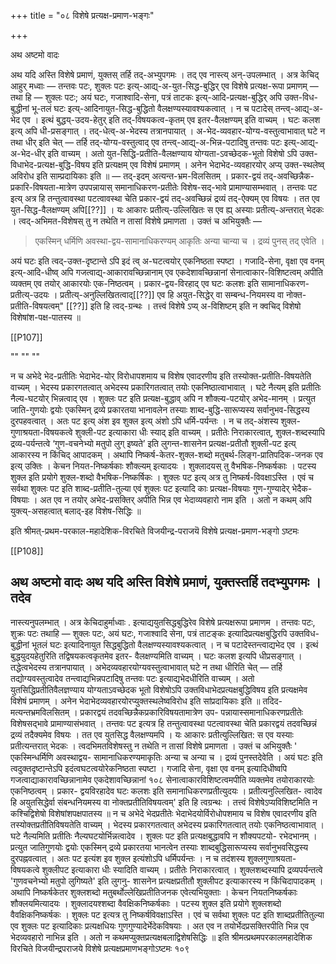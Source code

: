 +++
title = "०८ विशेषे प्रत्यक्ष-प्रमाण-भङ्गः"

+++

अथ अष्टमो वादः

अथ यदि अस्ति विशेषे प्रमाणं, युक्तस् तर्हि तद्-अभ्युपगमः । तद् एव नास्त्य् अन्-उपलम्भात् । अत्र केचिद् आहुर् मध्वाः — तन्तवः पटः, शुक्लः पटः इत्य्-आद्य्-अ-युत-सिद्ध-बुद्धिर् एव विशेषे प्रत्यक्ष-रूपा प्रमाणम् — तथा हि — शुक्लः पटः; अयं घटः, गजाश्वादि-सेना, पत्रं ताटकः इत्य्-आदि-प्रत्यक्ष-बुद्धिर् अपि उक्त-विध-बुद्धीनां भू-तलं घटः इत्य्-आदिनायुत-सिद्ध-बुद्धितो वैलक्षण्यस्यावश्यकत्वात् । न च पटादेस् तन्त्व्-आद्य्-अ-भेद एव । इत्थं बुद्धय्-उदय-हेतुर् इति तद्-विषयकत्व-कृतम् एव इतर-वैलक्षण्यम् इति वाच्यम् । घटः कलश इत्य् अपि धी-प्रसङ्गात् । तद्-धेत्व्-अ-भेदस्य तत्रानपायात् । अ-भेद-व्यवहार-योग्य-वस्तुत्वाभावात् घटे न तथा धीर् इति चेत् — तर्हि तद्-योग्य-वस्तुत्वाद् एव तन्त्व्-आद्य्-अ-भिन्न-पटादिषु तन्तवः पटः इत्य्-आद्य्-अ-भेद-धीर् इति वाच्यम् । अतो युत-सिद्धि-प्रतीति-वैलक्षण्याय योग्यता-ऽवच्छेदक-भूतो विशेषो ऽपि उक्त-विधाभेद-प्रत्यक्ष-बुद्धि-विषय इति प्रत्यक्षम् एव विशेषं प्रमाणम् । अनेन भेदाभेद-व्यवहारयोर् अप्य् उक्त-स्थलेष्व् अविरोध इति साम्प्रदायिकाः इति ॥ — तद्-इदम् अत्यन्त-भ्रम-विलसितम् । प्रकार-द्वयं तद्-अवच्छिन्नैक-प्रकारि-विषयता-मात्रेण उपपन्नायास् समानाधिकरण-प्रतीतेः विशेष-सद्-भावे प्रामाण्यासम्भवात् । तन्तवः पट इत्य् अत्र हि तन्तुत्वावस्था पटत्वावस्था चेति प्रकार-द्वयं तद्-अवच्छिन्नं द्रव्यं तद्-ऐक्यम् एव विषयः । तत एव युत-सिद्ध-वैलक्षण्यम् अपि[[??]] । यः आकारः प्रतीत्य्-उल्लिखितः स एव ह्य् अस्याः प्रतीत्य्-अन्तरात् भेदकः । त्वद्-अभिमत-विशेषस् तु न तथेति न तासां विशेषे प्रमाणता । उक्तं च अभियुक्तैः —

> एकस्मिन् धर्मिणि अवस्था-द्वय-सामानाधिकरण्यम् आकृतिः अन्या चान्या च । द्रव्यं पुनस् तद् एवेति ।

अयं घटः इति त्वद्-उक्त-दृष्टान्ते ऽपि इदं त्व् अ-घटत्वयोर् एकनिष्ठता स्पष्टा । गजादि-सेना, वृक्षा एव वनम् इत्य्-आदि-धीष्व् अपि गजत्वाद्य्-आकारावच्छिन्नानाम् एव एकदेशावच्छिन्नानां सेनात्वाकार-विशिष्टत्वम् अपीति व्यक्तम् एव तयोर् आकारयोः एक-निष्ठत्वम् । प्रकार-द्वय-विरहाद् एव घटः कलशः इति सामानाधिकरण-प्रतीत्य्-उदयः । प्रतीत्य्-अनुल्लिखितत्वाद्[[??]] एव हि अयुत-सिद्धेर् वा सम्बन्ध-नियमस्य वा नोक्त-प्रतीति-विषयत्वम्" [[??]] इति हि त्वद्-ग्रन्थः । तत्त्वं विशेषे ऽप्य् अ-विशिष्टम् इति न क्वचिद् विशेषो विशेषांश-पक्ष-पातस्य ॥

[[P107]]

""
""
""



न च अभेदे भेद-प्रतीतिः भेदाभेद-योर् विरोधापशमाय च विशेष एवादरणीय इति तस्योक्त-प्रतीति-विषयतेति वाच्यम् । भेदस्य प्रकारगतत्वात् अभेदस्य प्रकारिगतत्वात् तयोः एकनिष्ठात्वाभावात् । घटे नैत्यम् इति प्रतीतिः नैल्य-घटयोर् भिन्नत्वाद् एव । शुक्लः पट इति प्रत्यक्ष-बुद्धाव् अपि न शौक्ल्य-पटयोर् अभेद-मानम् । प्रत्युत जाति-गुणयोः द्वयोः एकस्मिन् द्रव्ये प्रकारतया भानावलेन तस्याः शाब्द-बुद्धि-सारूप्यस्य सर्वानुभव-सिद्धस्य दुरपहवत्वात् । अतः पट इत्य् अंश इव शुक्ल इत्य् अंशो ऽपि धर्मि-पर्यन्तः । न च तद्-अंशस्य शुक्ल-गुणाश्रयता-विषयकत्वे शुक्ली-पट इत्याकारा धीः स्याद् इति वाच्यम् । प्रतीतेः निराकारत्वात्, शुक्ल-शब्दस्यापि द्रव्य-पर्यन्तत्वे ‘गुण-वचनेभ्यो मतुपो लुग् इष्यते’ इति लुगन्त-शासनेन प्रत्यक्ष-प्रतीतौ शुक्ली-पट इत्य् आकारस्य न किंचिद् आपादकम् । अथापि निष्कर्ष-केतर-शुक्ल-शब्दो मतुबर्थ-लिङ्ग-प्रातिपदिक-जनक एव इत्य् उक्तिः । केचन नियत-निष्कर्षकाः शौक्ल्यम् इत्यादयः । शुक्लादयस् तु वैभषिक-निष्कर्षकाः । पटस्य शुक्ल इति प्रयोगे शुक्ल-शब्दो वैभषिक-निष्कर्षिकः । शुक्लः पट इत्य् अत्र तु निष्कर्ष-विवक्षाऽस्ति । एवं च सर्वथा शुक्लः पट इति शाब्द-प्रतीति-तुल्या एवं शुक्लः पट इत्यादि काः प्रत्यक्ष-विषयाः गुण-गुण्यादेर् भेदैक-विषयाः । अत एव न तयोर् अभेद-प्रसक्तिर् अपीति भिन्न एव भेदाव्यवहारो नाम इति । अतो न कथम् अपि युक्त्य्-असहत्वात् बलाद्-इह विशेष-सिद्धिः ॥

इति श्रीमत्-प्रथम-परकाल-महादेशिक-विरचिते विजयीन्द्र-पराजयॆ विशेषे प्रत्यक्ष-प्रमाण-भङ्गो ऽष्टमः

[[P108]]

अथ अष्टमो वादः 
अथ यदि अस्ति विशेषे प्रमाणं, युक्तस्तर्हि तदभ्युपगमः । तदेव 
- 
नास्त्यनुपलम्भात् । अत्र केचिदाहुर्माध्वाः . इत्याद्ययुतसिद्धबुद्धिरेव विशेषे प्रत्यक्षरूपा प्रमाणम 
। 
तन्तवः पटः, शुक्रः पटः तथाहि — शुक्लः पटः, 
अयं घटः, गजाश्वादि सेना, पत्रं ताटङ्कः इत्यादिप्रत्यक्षबुद्धिरपि उक्तविध- बुद्धीनां भूतलं घटः इत्यादिनायुत सिद्धबुद्धितो वैलक्षण्यस्यावश्यकत्वात् । न च पटादेस्तन्त्वाद्यभेद एव । इत्थं बुद्धयुदयहेतुरिति तद्विषयकत्वकृतमेव इतर- वैलक्षण्यमिति वाच्यम् । घटः कलश इत्यपि धीप्रसङ्गात् । तद्धेत्वभेदस्य तत्रानपायात् । अभेदव्यवहारयोग्यवस्तुत्वाभावात् घटे न तथा धीरिति चेत् — तर्हि तद्योग्यवस्तुत्वादेव तन्त्वाद्यभिन्नपटादिषु तन्तवः पटः इत्याद्यभेदधीरिति वाच्यम् । अतो युतसिद्धिप्रतीतिवैलज्ञण्याय योग्यताऽवच्छेदक भूतो विशेषोऽपि उक्तविधाभेदप्रत्यक्षबुद्धिविषय इति प्रत्यक्षमेव विशेषं प्रमाणम् । अनेन भेदाभेदव्यवहारयोरप्युक्तस्थलेष्वविरोध इति सांप्रदायिकाः इति ॥ तदिद- मत्यन्तभ्रमविलसितम् । प्रकारद्वयं तदवच्छिन्नैकप्रकारिविषयतामात्रेण उप- पन्नायास्समानाधिकरणप्रतीतेः विशेषसद्भावे प्रामाण्यासंभवात् । तन्तवः पट इत्यत्र हि तन्तुत्वावस्था पटत्वावस्था चेति प्रकारद्वयं तदवच्छिन्नं द्रव्यं तदैक्यमेव विषयः । तत एव युतसिद्ध वैलक्षण्यमपि । यः आकारः प्रतीत्युल्लिखित: स एव यस्याः प्रतीत्यन्तरात् भेदकः । त्वदभिमतविशेषस्तु न तथेति न तासां विशेषे प्रमाणता । उक्तं च अभियुक्तैः ' एकस्मिन्धर्मिणि अवस्थाद्वय- सामानाधिकरण्यमाकृतिः अन्या च अन्या च । द्रव्यं पुनस्तदेवेति । अयं घटः इति त्वदुक्तदृष्टान्तेऽपि इदंत्वघटत्वयोरेकनिष्ठता स्पष्टा । गजादि सेना, वृक्षा एव वनम् इत्यादिधीष्वपि गजत्वाद्याकारावच्छिन्नानामेव एकदेशावच्छिन्नानां 
१०८ 
सेनात्वाकारविशिष्टत्वमपीति व्यक्तमेव तयोराकारयोः एकनिष्ठत्वम् । प्रकार- द्वयविरहादेव घटः कलशः इति समानाधिकरणप्रतीत्युदयः । प्रतीत्यनुल्लिखित- त्वादेव हि अयुतसिद्धेर्वा संबन्धनियमस्य वा नोक्तप्रतीतिविषयत्वम्' इति हि त्वग्रन्थः । तत्त्वं विशेषेऽप्यविशिष्टमिति न कश्चिद्विशेषो विशेषांशपक्षपातस्य ॥ 
न च अभेदे भेदप्रतीतेः भेदाभेदयोर्विरोधोपशमाय च विशेष एवादरणीय इति तस्योक्तप्रतीतिविषयतेति वाच्यम् । भेदस्य प्रकारगतत्वात् अभेदस्य प्रकारिगतत्वात् तयोः एकनिष्ठत्वाभावात् । घटे नैल्यमिति प्रतीतिः नैल्यघटयोर्भिन्नत्वादेव । शुक्लः पट इति प्रत्यक्षबुद्धावपि न शौक्यपटयो- रभेदभानम् । प्रत्युत जातिगुणयोः द्वयोः एकस्मिन् द्रव्ये प्रकारतया भानत्वेन तस्याः शाब्दबुद्धिसारूप्यस्य सर्वानुभवसिद्धस्य दुरपह्नवत्वात् । अतः पट इत्यंश इव शुक्ल इत्यंशोऽपि धर्मिपर्यन्तः । न च तदंशस्य शुक्लगुणाश्रयता- विषयकत्वे शुक्लीपट इत्याकारा धीः स्यादिति वाच्यम् । प्रतीतेः निराकारत्वात् । शुक्लशब्दस्यापि द्रव्यपर्यन्तत्वे 'गुणवचनेभ्यो मतुपो लुगिष्यते' इति लुगनु- शासनेन प्रत्यक्षप्रतीतौ शुक्लीपट इत्याकारस्य न किंचिदापादकम् । अथापि निष्कर्षकेतर शुक्लशब्दो मतुबर्थोल्लेखिप्रतीतिजनक एवेत्यभियुक्ताः । केचन नियतनिष्कर्षकाः शौक्लयमित्यादयः । शुक्लादयश्शब्दा वैवक्षिकनिष्कर्षकाः । पटस्य शुक्ल इति प्रयोगे शुक्लशब्दो वैवक्षिकनिष्कर्षकः । शुक्लः पट इत्यत्र तु निष्कर्षविवक्षाऽस्ति । एवं च सर्वथा शुक्लः पट इति शाब्दप्रतीतितुल्या एव शुक्लः पट इत्यादिकाः प्रत्यक्षधियः गुणगुण्यादेर्भेदेकविषयाः । अत एव न तयोर्भेदप्रसक्तिरपीति भिन्न एव भेदव्यवहारो नाभिन्न इति । अतो न कथमप्युक्तप्रत्यक्षबलाद्विशेषसिद्धिः ॥ 
इति श्रीमत्प्रथमपरकालमहादेशिक विरचिते विजयीन्द्रपराजये 
विशेषे प्रत्यक्षप्रमाणभङ्गोऽष्टमः 
१०९ 
